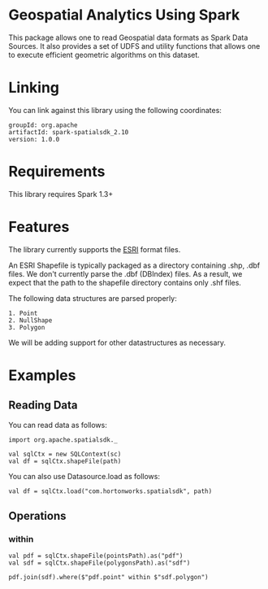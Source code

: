 # Geospatial Analytics Using Spark

This package allows one to read Geospatial data formats as Spark Data Sources. It also provides a set of UDFS and utility functions that allows one to execute efficient geometric algorithms on this dataset.

# Linking

You can link against this library using the following coordinates:

	groupId: org.apache
	artifactId: spark-spatialsdk_2.10
	version: 1.0.0

# Requirements

This library requires Spark 1.3+

# Features

The library currently supports the [ESRI](https://www.esri.com/library/whitepapers/pdfs/shapefile.pdf) format files.

An ESRI Shapefile is typically packaged as a directory containing .shp, .dbf files. We don't currently parse the .dbf (DBIndex) files. As a result, we expect that the path to the shapefile directory contains only .shf files.

The following data structures are parsed properly:

	1. Point
	2. NullShape
	3. Polygon

We will be adding support for other datastructures as necessary.

# Examples

## Reading Data

You can read data as follows:

	import org.apache.spatialsdk._
	
	val sqlCtx = new SQLContext(sc)
	val df = sqlCtx.shapeFile(path)
   	
   	
You can also use Datasource.load as follows:

	val df = sqlCtx.load("com.hortonworks.spatialsdk", path)


## Operations

### within

	
	val pdf = sqlCtx.shapeFile(pointsPath).as("pdf")
	val sdf = sqlCtx.shapeFile(polygonsPath).as("sdf")
	
	pdf.join(sdf).where($"pdf.point" within $"sdf.polygon")

